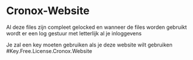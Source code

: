 # Cronox-Website

Al deze files zijn compleet gelocked en wanneer de files worden gebruikt wordt er een log gestuur met letterlijk al je inloggevens

Je zal een key moeten gebruiken als je deze website wilt gebruiken #Key.Free.License.Cronox.Website
